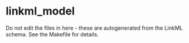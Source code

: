 # linkml_model

Do not edit the files in here - these are autogenerated from the LinkML schema. See the Makefile for details.